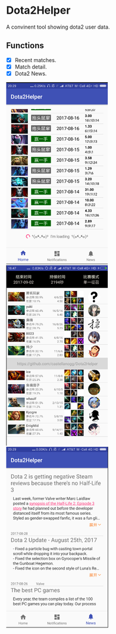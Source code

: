 # Dota2Helper
A convinent tool showing dota2 user data.

## Functions
- [x] Recent matches.
- [x] Match detail.
- [x] Dota2 News.

![Recent matches](https://github.com/castellanogg/Dota2Helper/blob/master/app/src/main/assets/demo/RecentMatches.png)
![Match Detail](https://github.com/castellanogg/Dota2Helper/blob/master/app/src/main/assets/demo/MatchDetail.png)
![Dota2 News](https://github.com/castellanogg/Dota2Helper/blob/master/app/src/main/assets/demo/News.png)
